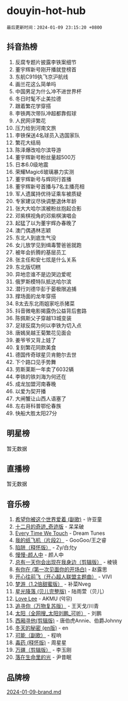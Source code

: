 # douyin-hot-hub

`最后更新时间：2024-01-09 23:15:20 +0800`

## 抖音热榜

1. 反腐专题片披露李铁案细节
1. 董宇辉新号刚开播就登榜首
1. 东航C919执飞京沪航线
1. 画兰花这么简单吗
1. 中国男足为什么冲不进世界杯
1. 冬日时髦不止美拉德
1. 跟着繁花学穿搭
1. 李铁两次带队冲超都靠假球
1. 人民网评繁花
1. 压力给到河南文旅
1. 李铁保送4名球员入选国家队
1. 繁花大结局
1. 陈泽爆改哈尔滨导游
1. 董宇辉新号粉丝量超500万
1. 日本6.0级地震
1. 荣耀Magic6玻璃暴力实测
1. 董宇辉新号与辉同行首播
1. 董宇辉新号首播与7名主播亮相
1. 军人遗属持优待证乘车被质疑
1. 专家建议尽快调整退休年龄
1. 张大大哈尔滨被粉丝抱起合影
1. 邓紫棋视角的邓紫棋演唱会
1. 起猛了以为董宇辉办春晚了
1. 澳门偶遇林志颖
1. 东北人到底生气没
1. 女儿放学见到缉毒警爸爸就跑
1. 被年会折腾的基层员工
1. 张主任和安七炫是什么关系
1. 东北版切糕
1. 异地恋谁不是边哭边爱呢
1. 俄罗斯模特队抵达哈尔滨
1. 潜行刘德华彭于晏极限追捕
1. 撑场面的龙年穿搭
1. B太去东北雨姐家吃杀猪菜
1. 抖音微电影揭露伪公益背后套路
1. 陈佩斯父子穿越13城变装
1. 足球反腐为何以李铁为切入点
1. 唐嫣吴越王菊繁花见面会
1. 姜爷爷又背上娃了
1. 复刻繁花同款美食
1. 德国传奇球星贝肯鲍尔去世
1. 下个路口见手势舞
1. 劳斯莱斯一年卖了6032辆
1. 李铁的铁刘海为何还在
1. 成龙加盟河南春晚
1. 以爱为契开播
1. 大闸蟹让山西人语塞了
1. 左右哥科普鄂伦春族
1. 快船大胜太阳27分

## 明星榜

暂无数据

## 直播榜

暂无数据

## 音乐榜

1. [希望你被这个世界爱着 (副歌)](https://sf86-cdn-tos.douyinstatic.com/obj/tos-cn-ve-2774/oUHCmWQfZlE3QQBKBeD8rCFLpJzPgCpImhsxMt) - 许亚童
1. [十二月的奇迹_奇迹版](https://sf3-cdn-tos.douyinstatic.com/obj/tos-cn-ve-2774/oMslvA9FBzGMGHnyUuoiiUjtIAXfMz6tzwByW8) - 呆呆破
1. [Every Time We Touch](https://sf86-cdn-tos.douyinstatic.com/obj/tos-cn-ve-2774/ogN6lUKQeBBfEVhIOMikG1CcJjugxk1tztZyhP) - Dream Tunes
1. [我的纸飞机（片段2）](https://sf86-cdn-tos.douyinstatic.com/obj/tos-cn-ve-2774/oM2ZrKcg2CD5AeRB2gkeXOFB1IxAGJdZPazYHf) - GooGoo/王之睿
1. [陷阱（释怀版）](https://sf86-cdn-tos.douyinstatic.com/obj/tos-cn-ve-2774/oE8C21LeZrzKLDFfQYgMzx4GAIHageG5IzayY7) - Zy/白允y
1. [慢慢-颜人中](https://sf86-cdn-tos.douyinstatic.com/obj/tos-cn-ve-2774/ocjHNfBXdBxQNC8ZGAeoLMFTUgtBg8bkExunDC) - 颜人中
1. [总有一天你会出现在我身边（剪辑版）](https://sf86-cdn-tos.douyinstatic.com/obj/tos-cn-ve-2774/oMLsHwhWW7CYoAhoWB9EXUQIzNBsfAJxpAoxCU) - 棱镜
1. [有你在 (第一次见面你的开场白)](https://sf3-cdn-tos.douyinstatic.com/obj/tos-cn-ve-2774/oAthrQ3ClJBfI57uBoFEgNDYtNCZ0TSYQQfxQ0) - 赵露思
1. [开心往前飞（开心超人联盟主题曲）](https://sf3-cdn-tos.douyinstatic.com/obj/tos-cn-ve-2774/9d8fb7c82cf1421fb93a9fe925275e0a) - VIVI
1. [梦游（1.2倍甜蜜版）](https://sf86-cdn-tos.douyinstatic.com/obj/tos-cn-ve-2774/o4gyAUm8hwufoEABmwVIiQtHsFuGzAEEWtNMzo) - 补菜Nveg
1. [星光降落 (贝儿完整版)](https://sf86-cdn-tos.douyinstatic.com/obj/tos-cn-ve-2774/okwB9hAwyAtsFFkFBzAX1hOOfQuIoMNs0W2Mwr) - 陆雨萱（贝儿）
1. [Love Lee](https://sf86-cdn-tos.douyinstatic.com/obj/tos-cn-ve-2774/o05GbkJGbCBTdDnMtB0fwOYgkeZp23vrWQDQBS) - AKMU (악뮤)
1. [追寻你（万物复苏版）](https://sf86-cdn-tos.douyinstatic.com/obj/tos-cn-ve-2774/oYeAZJsbjIDit9APmBg8u6uDUQnHmoCf3gbo74) - 王天戈/川青
1. [太阳（全网搜_太阳刘鹏_可听）](https://sf3-cdn-tos.douyinstatic.com/obj/tos-cn-ve-2774/ogWbyIQnlBFImVbeDocRdCIYtBHlbJXgfZMvgz) - 刘鹏
1. [西厢寻他(剪辑版)](https://sf86-cdn-tos.douyinstatic.com/obj/tos-cn-ve-2774/oUsAVfAQKlRNxEv5qxvIB8o5qmIWUcXbzJKJhw) - 唐伯虎Annie、伯爵Johnny
1. [冬天的秘密 (en版)](https://sf86-cdn-tos.douyinstatic.com/obj/tos-cn-ve-2774/okIuMHDdzyf3FjGK4Lphe1vfHcQaPIHAg0Z4CR) - en
1. [可能（副歌）](https://sf3-cdn-tos.douyinstatic.com/obj/tos-cn-ve-2774/cde1731888894259b333569393c2fb51) - 程响
1. [毒药 (释怀版)](https://sf3-cdn-tos.douyinstatic.com/obj/tos-cn-ve-2774/oYILMEAzspdZBIzy4frJNB8ZHPHWAhiwowd4Ad) - 周星星
1. [万疆（剪辑版）](https://sf86-cdn-tos.douyinstatic.com/obj/tos-cn-ve-2774/ooG7oVgFlDTelKCjCsTTobQvbdtj1BBQXnfZd8) - 李玉刚
1. [落在生命里的光](https://sf86-cdn-tos.douyinstatic.com/obj/tos-cn-ve-2774/d9ffa8c090124ea58bb10df9b510c01d) - 尹昔眠

## 品牌榜

[2024-01-09-brand.md](2024-01-09-brand.md)
